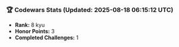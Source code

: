 ### 🏆 Codewars Stats (Updated: 2025-08-18 06:15:12 UTC)

- **Rank:** 8 kyu
- **Honor Points:** 3
- **Completed Challenges:** 1
